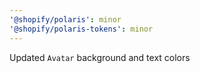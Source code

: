 ```yaml
---
'@shopify/polaris': minor
'@shopify/polaris-tokens': minor
---
```


Updated `Avatar` background and text colors
